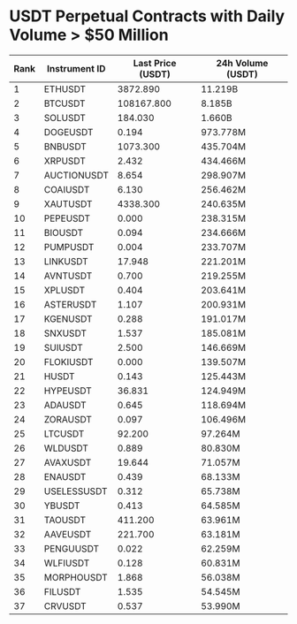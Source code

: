 # USDT Perpetual Contracts with Daily Volume > $50 Million

| Rank | Instrument ID | Last Price (USDT) | 24h Volume (USDT) |
|------|---------------|-------------------|-------------------|
| 1 | ETHUSDT | 3872.890 | 11.219B |
| 2 | BTCUSDT | 108167.800 | 8.185B |
| 3 | SOLUSDT | 184.030 | 1.660B |
| 4 | DOGEUSDT | 0.194 | 973.778M |
| 5 | BNBUSDT | 1073.300 | 435.704M |
| 6 | XRPUSDT | 2.432 | 434.466M |
| 7 | AUCTIONUSDT | 8.654 | 298.907M |
| 8 | COAIUSDT | 6.130 | 256.462M |
| 9 | XAUTUSDT | 4338.300 | 240.635M |
| 10 | PEPEUSDT | 0.000 | 238.315M |
| 11 | BIOUSDT | 0.094 | 234.666M |
| 12 | PUMPUSDT | 0.004 | 233.707M |
| 13 | LINKUSDT | 17.948 | 221.201M |
| 14 | AVNTUSDT | 0.700 | 219.255M |
| 15 | XPLUSDT | 0.404 | 203.641M |
| 16 | ASTERUSDT | 1.107 | 200.931M |
| 17 | KGENUSDT | 0.288 | 191.017M |
| 18 | SNXUSDT | 1.537 | 185.081M |
| 19 | SUIUSDT | 2.500 | 146.669M |
| 20 | FLOKIUSDT | 0.000 | 139.507M |
| 21 | HUSDT | 0.143 | 125.443M |
| 22 | HYPEUSDT | 36.831 | 124.949M |
| 23 | ADAUSDT | 0.645 | 118.694M |
| 24 | ZORAUSDT | 0.097 | 106.496M |
| 25 | LTCUSDT | 92.200 | 97.264M |
| 26 | WLDUSDT | 0.889 | 80.830M |
| 27 | AVAXUSDT | 19.644 | 71.057M |
| 28 | ENAUSDT | 0.439 | 68.133M |
| 29 | USELESSUSDT | 0.312 | 65.738M |
| 30 | YBUSDT | 0.413 | 64.585M |
| 31 | TAOUSDT | 411.200 | 63.961M |
| 32 | AAVEUSDT | 221.700 | 63.181M |
| 33 | PENGUUSDT | 0.022 | 62.259M |
| 34 | WLFIUSDT | 0.128 | 60.831M |
| 35 | MORPHOUSDT | 1.868 | 56.038M |
| 36 | FILUSDT | 1.535 | 54.545M |
| 37 | CRVUSDT | 0.537 | 53.990M |
